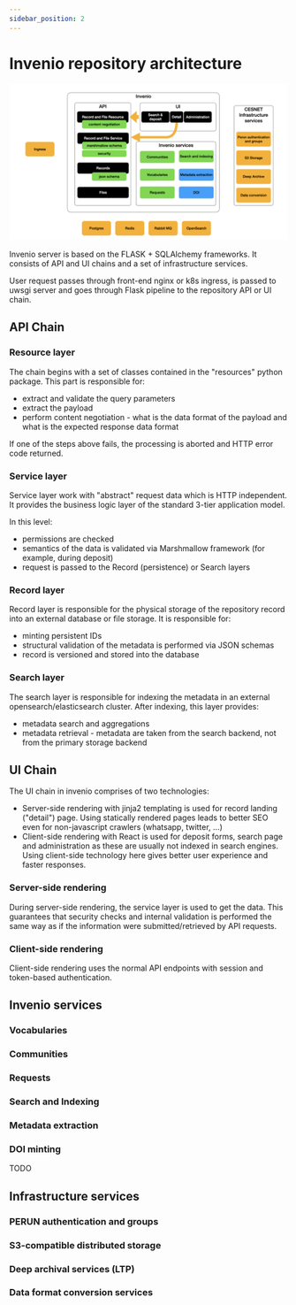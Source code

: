 ```yaml
---
sidebar_position: 2
---
```

# Invenio repository architecture

![Internal architecture](architecture-internal.png)

Invenio server is based on the FLASK + SQLAlchemy frameworks. It consists of API and UI chains and a set of infrastructure services.

User request passes through front-end nginx or k8s ingress, is passed to uwsgi server and goes through Flask pipeline
to the repository API or UI chain.

## API Chain

### Resource layer

The chain begins with a set of classes contained in the "resources" python package. This part is responsible for:

* extract and validate the query parameters
* extract the payload
* perform content negotiation - what is the data format of the payload and what is the expected response data format

If one of the steps above fails, the processing is aborted and HTTP error code returned.

### Service layer

Service layer work with "abstract" request data which is HTTP independent. It provides the business logic layer
of the standard 3-tier application model.

In this level:

* permissions are checked
* semantics of the data is validated via Marshmallow framework (for example, during deposit)
* request is passed to the Record (persistence) or Search layers

### Record layer

Record layer is responsible for the physical storage of the repository record into an external database or file storage.
It is responsible for:

* minting persistent IDs
* structural validation of the metadata is performed via JSON schemas
* record is versioned and stored into the database

### Search layer

The search layer is responsible for indexing the metadata in an external opensearch/elasticsearch cluster.
After indexing, this layer provides:

* metadata search and aggregations
* metadata retrieval - metadata are taken from the search backend, not from the primary storage backend

## UI Chain

The UI chain in invenio comprises of two technologies:

* Server-side rendering with jinja2 templating is used for record landing ("detail") page.
  Using statically rendered pages leads to better SEO even for non-javascript crawlers (whatsapp, twitter, ...)
* Client-side rendering with React is used for deposit forms, search page and administration as these are usually
  not indexed in search engines. Using client-side technology here gives better user experience and faster responses.

### Server-side rendering

During server-side rendering, the service layer is used to get the data. This guarantees that security checks and internal
validation is performed the same way as if the information were submitted/retrieved by API requests.

### Client-side rendering

Client-side rendering uses the normal API endpoints with session and token-based authentication.

## Invenio services

### Vocabularies

### Communities

### Requests

### Search and Indexing

### Metadata extraction

### DOI minting

TODO

## Infrastructure services

### PERUN authentication and groups

### S3-compatible distributed storage

### Deep archival services (LTP)

### Data format conversion services
